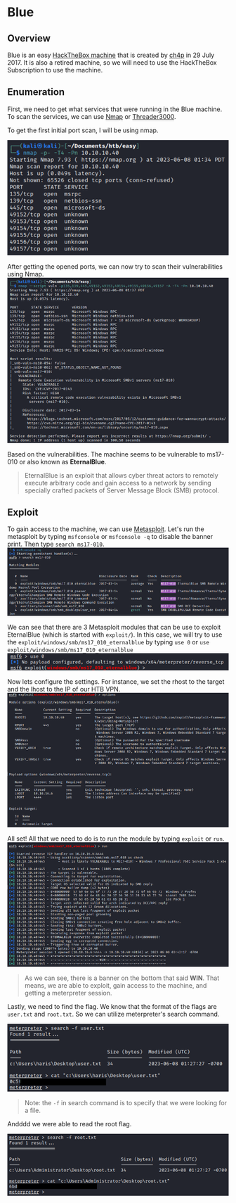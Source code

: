 # Blue

## Overview

Blue is an easy [HackTheBox machine](https://app.hackthebox.com/machines/Blue) that is created by [ch4p](https://app.hackthebox.com/users/1) in 29 July 2017. It is also a retired machine, so we will need to use the HackTheBox Subscription to use the machine.

## Enumeration

First, we need to get what services that were running in the Blue machine. To scan the services, we can use [Nmap](https://nmap.org/) or [Threader3000](https://github.com/dievus/threader3000).

To get the first initial port scan, I will be using nmap.

![](Images/InitialScan.png)

After getting the opened ports, we can now try to scan their vulnerabilities using Nmap.
![](Images/VulnerabilityScan.png)

Based on the vulnerabilities. The machine seems to be vulnerable to ms17-010 or also known as **EternalBlue**.

> EternalBlue is an exploit that allows cyber threat actors to remotely execute arbitrary code and gain access to a network by sending specially crafted packets of Server Message Block (SMB) protocol.

## Exploit

To gain access to the machine, we can use [Metasploit](https://www.metasploit.com/). Let's run the metasploit by typing `msfconsole` or `msfconsole -q` to disable the banner print. Then type `search ms17-010`.
![](Images/Searchms17-010.png)

We can see that there are 3 Metasploit modules that can be use to exploit EternalBlue (which is started with `exploit/`). In this case, we will try to use the `exploit/windows/smb/ms17_010_eternalblue` by typing `use 0` or `use exploit/windows/smb/ms17_010_eternalblue`
![](Images/SelectingModule.png)

Now lets configure the settings. For instance, we set the rhost to the target and the lhost to the IP of our HTB VPN.
![](Images/ConfigureSetting.png)

All set! All that we need to do is to run the module by typing `exploit` or `run`.
![](Images/RunModule.png)

> As we can see, there is a banner on the bottom that said **WIN**. That means, we are able to exploit, gain access to the machine, and getting a meterpreter session.

Lastly, we need to find the flag. We know that the format of the flags are `user.txt` and `root.txt`. So we can utilize meterpreter's search command.

![](Images/UserFlag.png)

> Note: the `-f` in search command is to specify that we were looking for a file.

Andddd we were able to read the root flag.

![](Images/RootFlag.png)
